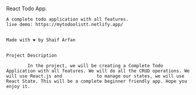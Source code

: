 React Todo App.

    A complete todo application with all features.
    live demo: https://mytodoolistt.netlify.app/


    Made with ❤️ by Shaif Arfan
    
    
    Project Description
    
            In the project, we will be creating a Complete Todo Application with all features. We will do all the CRUD operations. We will use React.js and             to manage our states, we will use React State. This will be a complete beginner friendly app. Hope you enjoy it.

